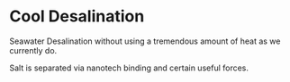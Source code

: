 # Cool Desalination

Seawater Desalination without using a tremendous amount of heat as we currently do.

Salt is separated via nanotech binding and certain useful forces.

